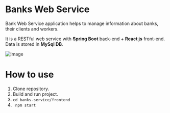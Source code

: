 # Banks Web Service


Bank Web Service application helps to manage information about banks, their clients and workers.

It is a RESTful web service with **Spring Boot** back-end + **React js** front-end. Data is stored in **MySql DB**.



![image](https://user-images.githubusercontent.com/44968219/119126650-f6b7a780-ba3b-11eb-8c07-8d277bf1580b.png)

# How to use

1. Clone repository.
2. Build and run project.
3.  `cd banks-service/frontend `
4.   ` npm start`
